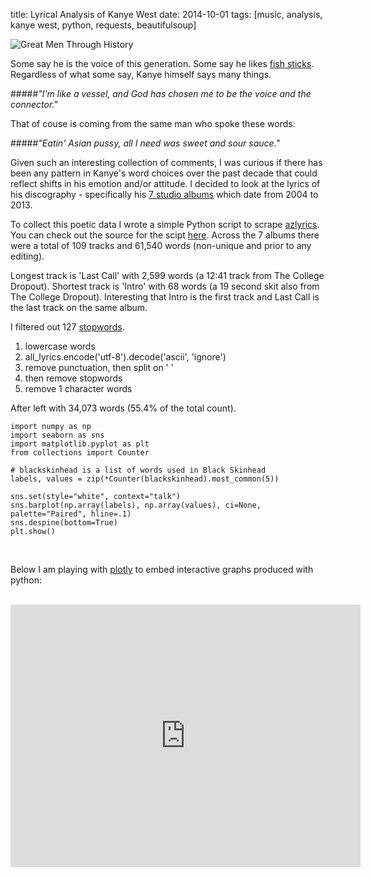 title: Lyrical Analysis of Kanye West
date: 2014-10-01
tags: [music, analysis, kanye west, python, requests, beautifulsoup]

<div class="markdown-center">
    <img alt="Great Men Through History" src="https://img1.etsystatic.com/000/0/6104496/il_fullxfull.336235413.jpg">
</div>

Some say he is the voice of this generation. Some say he likes [fish sticks](http://en.wikipedia.org/wiki/Fishsticks_(South_Park)). Regardless of what some say, Kanye himself says many things.

#####_"I’m like a vessel, and God has chosen me to be the voice and the connector."_
<div></div>

That of couse is coming from the same man who spoke these words:

#####_"Eatin' Asian pussy, all I need was sweet and sour sauce."_
<div></div>

Given such an interesting collection of comments, I was curious if there has been any pattern in Kanye's word choices over the past decade that could reflect shifts in his emotion and/or attitude. I decided to look at the lyrics of his discography - specifically his [7 studio albums](http://en.wikipedia.org/wiki/Kanye_West_discography#Studio_albums) which date from 2004 to 2013.

To collect this poetic data I wrote a simple Python script to scrape [azlyrics](http://www.azlyrics.com/). You can check out the source for the scipt [here](https://github.com/mschmo/personal-site/blob/master/server/snippets/azlyrics.py). Across the 7 albums there were a total of 109 tracks and 61,540 words (non-unique and prior to any editing).

Longest track is 'Last Call' with 2,599 words (a 12:41 track from The College Dropout). Shortest track is 'Intro' with 68 words (a 19 second skit also from The College Dropout). Interesting that Intro is the first track and Last Call is the last track on the same album.

I filtered out 127 [stopwords](http://en.wikipedia.org/wiki/Stop_words).

1. lowercase words
2. all_lyrics.encode('utf-8').decode('ascii', 'ignore')
3. remove punctuation, then split on ' '
4. then remove stopwords
5. remove 1 character words

After left with 34,073 words (55.4% of the total count).

<pre><code class="language-python">import numpy as np
import seaborn as sns
import matplotlib.pyplot as plt
from collections import Counter

# blackskinhead is a list of words used in Black Skinhead
labels, values = zip(*Counter(blackskinhead).most_common(5))

sns.set(style="white", context="talk")
sns.barplot(np.array(labels), np.array(values), ci=None, palette="Paired", hline=.1)
sns.despine(bottom=True)
plt.show()
</code></pre><br />

Below I am playing with [plotly](https://plot.ly/) to embed interactive graphs produced with python:

<br />
<div class="markdown-center">
    <iframe width="560" height="420" frameborder="0" seamless="seamless" scrolling="no" src="https://plot.ly/~mschmoyer/0.embed?width=560&height=420"></iframe>
</div>